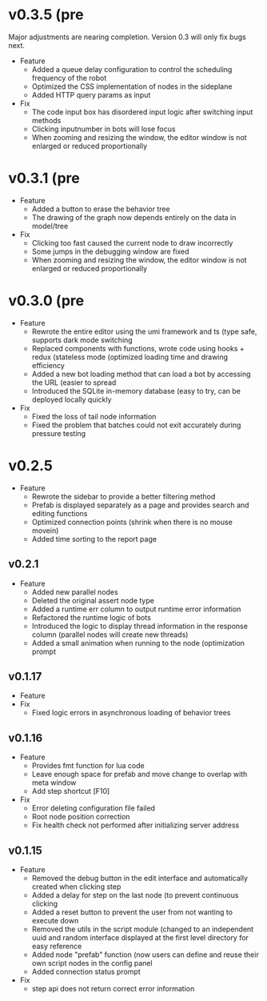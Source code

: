 # v0.3.5 (pre
Major adjustments are nearing completion. Version 0.3 will only fix bugs next.
* Feature
    - Added a queue delay configuration to control the scheduling frequency of the robot
    - Optimized the CSS implementation of nodes in the sideplane
    - Added HTTP query params as input
* Fix
    - The code input box has disordered input logic after switching input methods
    - Clicking inputnumber in bots will lose focus
    - When zooming and resizing the window, the editor window is not enlarged or reduced proportionally
    
# v0.3.1 (pre
* Feature
    - Added a button to erase the behavior tree
    - The drawing of the graph now depends entirely on the data in model/tree
* Fix
    - Clicking too fast caused the current node to draw incorrectly
    - Some jumps in the debugging window are fixed
    - When zooming and resizing the window, the editor window is not enlarged or reduced proportionally
# v0.3.0 (pre

* Feature
    - Rewrote the entire editor using the umi framework and ts (type safe, supports dark mode switching
    - Replaced components with functions, wrote code using hooks + redux (stateless mode (optimized loading time and drawing efficiency
    - Added a new bot loading method that can load a bot by accessing the URL (easier to spread
    - Introduced the SQLite in-memory database (easy to try, can be deployed locally quickly
* Fix
    - Fixed the loss of tail node information
    - Fixed the problem that batches could not exit accurately during pressure testing

# v0.2.5 
* Feature
    - Rewrote the sidebar to provide a better filtering method
    - Prefab is displayed separately as a page and provides search and editing functions
    - Optimized connection points (shrink when there is no mouse movein)
    - Added time sorting to the report page

## v0.2.1
* Feature
   - Added new parallel nodes
   - Deleted the original assert node type
   - Added a runtime err column to output runtime error information
   - Refactored the runtime logic of bots
   - Introduced the logic to display thread information in the response column (parallel nodes will create new threads)
   - Added a small animation when running to the node (optimization prompt

## v0.1.17 
* Feature
* Fix
    - Fixed logic errors in asynchronous loading of behavior trees

## v0.1.16
* Feature
    - Provides fmt function for lua code
    - Leave enough space for prefab and move change to overlap with meta window
    - Add step shortcut [F10]
* Fix
    - Error deleting configuration file failed
    - Root node position correction
    - Fix health check not performed after initializing server address

## v0.1.15
* Feature
   - Removed the debug button in the edit interface and automatically created when clicking step 
   - Added a delay for step on the last node (to prevent continuous clicking 
   - Added a reset button to prevent the user from not wanting to execute down
   - Removed the utils in the script module (changed to an independent uuid and random interface displayed at the first level directory for easy reference 
   - Added node "prefab" function (now users can define and reuse their own script nodes in the config panel 
   - Added connection status prompt
* Fix
    - step api does not return correct error information